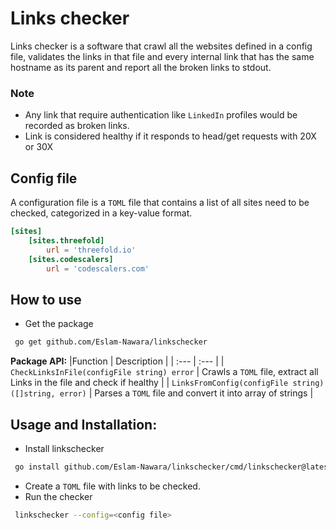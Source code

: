 # Links checker
Links checker is a software that crawl all the websites defined in a config file, validates the links in that file and every internal link that has the same hostname as its parent and report all the broken links to stdout.

### Note
-  Any link that require authentication like `LinkedIn` profiles would be recorded as broken links.
 - Link is considered healthy if it responds to head/get requests with 20X or 30X

## Config file
A configuration file is a `TOML` file that contains a list of all sites need to be checked, categorized in a key-value format.
```toml
[sites]
    [sites.threefold]
        url = 'threefold.io'
    [sites.codescalers]
        url = 'codescalers.com'
```

## How to use 
- Get the package
```sh 
 go get github.com/Eslam-Nawara/linkschecker
```

**Package API:**
|Function | Description |
| :--- | :--- |
| `CheckLinksInFile(configFile string) error` | Crawls a `TOML` file, extract all Links in the file and check if healthy |
| `LinksFromConfig(configFile string) ([]string, error)` | Parses a `TOML` file and convert it into array of strings |

## Usage and Installation:
- Install linkschecker
```sh 
 go install github.com/Eslam-Nawara/linkschecker/cmd/linkschecker@latest
```
- Create a `TOML` file with links to be checked.
- Run the checker	
```sh
 linkschecker --config=<config file>
```
